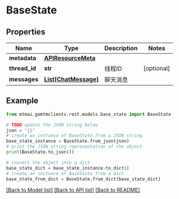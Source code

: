# BaseState


## Properties

Name | Type | Description | Notes
------------ | ------------- | ------------- | -------------
**metadata** | [**APIResourceMeta**](APIResourceMeta.md) |  | 
**thread_id** | **str** | 线程ID | [optional] 
**messages** | [**List[ChatMessage]**](ChatMessage.md) | 聊天消息 | 

## Example

```python
from mtmai.gomtmclients.rest.models.base_state import BaseState

# TODO update the JSON string below
json = "{}"
# create an instance of BaseState from a JSON string
base_state_instance = BaseState.from_json(json)
# print the JSON string representation of the object
print(BaseState.to_json())

# convert the object into a dict
base_state_dict = base_state_instance.to_dict()
# create an instance of BaseState from a dict
base_state_from_dict = BaseState.from_dict(base_state_dict)
```
[[Back to Model list]](../README.md#documentation-for-models) [[Back to API list]](../README.md#documentation-for-api-endpoints) [[Back to README]](../README.md)


